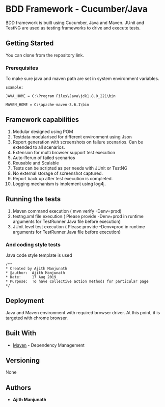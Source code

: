 # BDD Framework - Cucumber/Java

BDD framework is built using Cucumber, Java and Maven. JUnit and TestNG are used as testing frameworks to drive and execute tests.

## Getting Started

You can clone from the repository link.

### Prerequisites

To make sure java and maven path are set in system environment variables.

```
Example:

JAVA_HOME = C:\Program Files\Java\jdk1.8.0_221\bin

MAVEN_HOME = C:\apache-maven-3.6.1\bin
```

## Framework capabilities

1. Modular designed using POM
2. Testdata modularised for different environment using Json
3. Report generation with screenshots on failure scenarios. Can be extended to all scenarios.
4. Extension for multi browser support test execution
5. Auto-Rerun of failed scenarios
6. Reusable and Scalable
7. Tests can be scripted as per needs with JUnit or TestNG
8. No external storage of screenshot captured.
9. Report back up after test execution is completed.
10. Logging mechanism is implement using log4j.

## Running the tests

1. Maven command execution ( mvn verify -Denv=prod)
2. testng.xml file execution ( Please provide -Denv=prod in runtime arguments for TestRunner.Java file before execution)
3. JUnit level test execution ( Please provide -Denv=prod in runtime arguments for TestRunner.Java file before execution)

### And coding style tests

Java code style template is used

```
/**
* Created by Ajith Manjunath 
* @author:	Ajith Manjunath 
* Date:		17 Aug 2019
* Purpose:	To have collective action methods for particular page
*/
```

## Deployment

Java and Maven environment with required browser driver. At this point, it is targeted with chrome browser.

## Built With

* [Maven](https://maven.apache.org/) - Dependency Management

## Versioning

None

## Authors

* **Ajith Manjunath**
